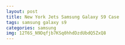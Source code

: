 ```yaml
---
layout: post
title: New York Jets Samsung Galaxy S9 Case
tags: samsung galaxy s9
categories: samsung
img: 12T6S_N9Dqfjb7KSq0hhdDzdUbdQ5ZxQ8
---
```

